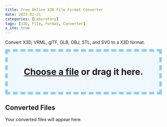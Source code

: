 ```yaml
---
title: Free Online X3D File Format Converter
date: 2023-02-21
categories: [Laboratory]
tags: [X3D, File, Format, Converter]
x_ite: true
---
```

<style>
#drop-zone {
  box-sizing: border-box;
  border: 8px dashed lightskyblue;
}

#drop-zone .center {
  padding: 3rem;
  text-align: center;
  font-size: 200%;
  font-weight: bold;
  margin: 0;
  background: aliceblue;
}

#convert-files,
#converting-files {
   display: none;
}

#drop-zone input[type=file] {
  display: none;
}

#drop-zone a {
  border: none;
}

#drop-zone select {
  color: unset;
  position: relative;
  top: -8px;
}
</style>

<script defer="" src="https://create3000.github.io/media/laboratory/l-system/FileSaver.js-2.0.0/dist/FileSaver.min.js"></script>

<script defer="">
$(() =>
{
   $("#drop-zone") .on ("dragover", event =>
   {
      event .stopPropagation ();
      event .preventDefault ();

      event .originalEvent .dataTransfer .dropEffect = "copy";
   });

   $("#drop-zone") .on ("drop", event =>
   {
      event .stopPropagation ();
      event .preventDefault ();

      read (event .originalEvent .dataTransfer .files);
   });

   $("#open-files a") .on ("click", event =>
   {
      const input = $("<input></input>")
         .attr ("type", "file")
         .appendTo ($("#open-files"));

      input .on ("change", event =>
      {
         read (event .target .files);
         input .remove ();
      });

      input .trigger ("click");
      return false;
   });

   function read (files)
   {
      read .files = [... files];

      $("#open-files") .hide ();
      $("#convert-files") .show ();
   }

   $("#convert-files a") .on ("click", event =>
   {
      $("#convert-files") .hide ();
      $("#converting-files") .show ();

      convert ($("#drop-zone select") .val (), read .files);

      return false;
   });

   const formats = {
      "XML":  ["model/x3d+xml",  ".x3d",  "toXMLString"],
      "VRML": ["model/x3d+vrml", ".x3dv", "toVRMLString"],
      "JSON": ["model/x3d+json", ".x3dj", "toJSONString"],
   };

   function blobToDataURL (blob)
   {
      return new Promise ((resolve, reject) =>
      {
         const fileReader = new FileReader ();

         fileReader .onload = (event) => resolve (event .target .result);

         fileReader .readAsDataURL (blob);
      });
   }

   async function convert (encoding, files)
   {
      const [mimeType, extension, toString] = formats [encoding];

      for (const file of files)
      {
         try
         {
            const Browser = X3D .createBrowser () .browser;

            Browser .endUpdate ();

            const url = await blobToDataURL (file);

            console .log (url)

            await Browser .loadURL (new X3D .MFString (url));

            link (mimeType, file .name + extension, Browser .currentScene [toString] ());
         }
         catch (error)
         {
            console .error (error);
         }
      }

      $("#converting-files") .hide ();
      $("#open-files") .show ();
   }

   function link (mimeType, name, x3dSyntax)
   {
      const a = $("<a></a>")
         .text (name)
         .attr ("href", "#")
         .on ("click", download .bind (null, mimeType, name, x3dSyntax));

      $("<li></li>") .append (a) .appendTo ($("#download-links"));
   }

   function download (mimeType, name, x3dSyntax)
   {
      const blob = new Blob ([x3dSyntax], { type: `${mimeType};charset=utf-8` });

      saveAs (blob, name);

      return false;
   }
});
</script>

<p>Convert X3D, VRML, glTF, GLB, OBJ, STL, and SVG to a X3D format.</p>

<div id="drop-zone">
   <p id="open-files" class="center">
      <a href="#">Choose a file</a> or drag it here.
      <input type="file" />
   </p>
   <p id="convert-files" class="center">
      <a href="#">Convert file to ...</a>
      <select>
         <option value="XML" selected>X3D XML Encoding</option>
         <option value="VRML">X3D VRML Encoding</option>
         <option value="JSON">X3D JSON Encoding</option>
      </select>
   </p>
   <p id="converting-files" class="center">
      Converting files ...
   </p>
</div>

## Converted Files

Your converted files will appear here.

<ul id="download-links"></ul>

